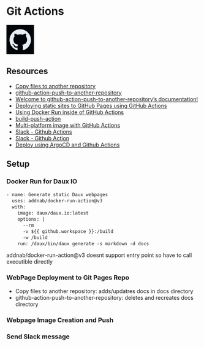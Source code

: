 # Git Actions

![alt text](image.png)

## Resources

- [Copy files to another repository](https://github.com/marketplace/actions/copy-files-to-another-repository)
- [github-action-push-to-another-repository](https://github.com/cpina/github-action-push-to-another-repository)
- [Welcome to github-action-push-to-another-repository’s documentation!](https://cpina.github.io/push-to-another-repository-docs/)
- [Deploying static sites to GitHub Pages using GitHub Actions](https://medium.com/@danieljimgarcia/publishing-static-sites-to-github-pages-using-github-actions-8040f57dfeaf)
- [Using Docker Run inside of GitHub Actions](https://aschmelyun.com/blog/using-docker-run-inside-of-github-actions/)
- [build-push-action](https://github.com/docker/build-push-action?tab=readme-ov-file)
- [Multi-platform image with GitHub Actions](https://docs.docker.com/build/ci/github-actions/multi-platform/)
- [Slack - Github Actions](https://github.com/marketplace/actions/slack-github-actions-slack-integration)
- [Slack - Github Action](https://github.com/marketplace/actions/slack-github-action)
- [Deploy using ArgoCD and Github Actions](https://medium.com/@mssantossousa/deploy-using-argocd-and-github-actions-888f7370e480)


## Setup

### Docker Run for Daux IO

    - name: Generate static Daux webpages
      uses: addnab/docker-run-action@v3
      with:
        image: daux/daux.io:latest
        options: |
          --rm 
          -v ${{ github.workspace }}:/build
          -w /build
        run: /daux/bin/daux generate -s markdown -d docs

addnab/docker-run-action@v3 doesnt support entry point so have to call executible directly

### WebPage Deployment to Git Pages Repo

* Copy files to another repository: adds/updatres docs in docs directory
* github-action-push-to-another-repository: deletes and recreates docs directory

### Webpage Image Creation and Push

### Send Slack message

